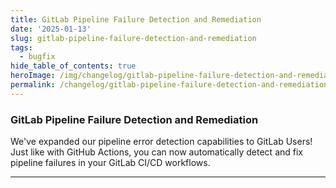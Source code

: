 ```yaml
---
title: GitLab Pipeline Failure Detection and Remediation
date: '2025-01-13'
slug: gitlab-pipeline-failure-detection-and-remediation
tags:
  - bugfix
hide_table_of_contents: true
heroImage: /img/changelog/gitlab-pipeline-failure-detection-and-remediation-hero.webp
permalink: /changelog/gitlab-pipeline-failure-detection-and-remediation
---
```


### GitLab Pipeline Failure Detection and Remediation

We've expanded our pipeline error detection capabilities to GitLab Users! Just like with GitHub Actions, you can now automatically detect and fix pipeline failures in your GitLab CI/CD workflows.

---
